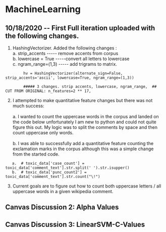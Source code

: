 
# MachineLearning

## 10/18/2020 -- First Full iteration uploaded with the following changes. 
1. HashingVectorizer. Added the following changes : <br/>
        a. strip_accents ----- remove accents from corpus <br/>
        b. lowercase = True -----convert all letters to lowercase <br/>
        c. ngram_range=(1,3) ----- add trigrams to matrix. <br/>
```if (not test): # fit_transform()
        hv = HashingVectorizer(alternate_sign=False, strip_accents='ascii', lowercase=True, ngram_range=(1,3))
        
        ##### 3 changes. strip accents, lowercase, ngram_range,  ## CUT FROM ORIGINAL: n_features=2 ** 17,
```
2. I attempted to make quantitative feature changes but there was not much success:<br/>
       <br/>           a. I wanted to count the uppercase words in the corpus and landed on the code below unfortunately I
         am new to python and could not quite figure this out. My logic was to split the comments by space and then count uppercase only words.<br/> 
       <br/>         b. I was able to successfully add a quantitative feature counting the exclamation marks in the corpus although this was a simple change from the started code.
        
```
   a.  # toxic_data['case_count'] = toxic_data['comment_text'].str.split(' ').str.isupper()
   b.  # toxic_data['punc_count2'] = toxic_data['comment_text'].str.count("\!")
```
3. Current goals are to figure out how to count both uppercase letters / all uppercase words in a given wikipedia comment. 


## Canvas Discussion 2: Alpha Values


## Canvas Discussion 3: LinearSVM-C-Values 

